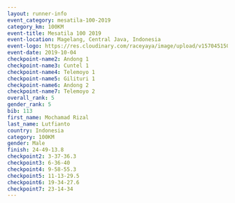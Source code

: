 ```yaml
---
layout: runner-info 
event_category: mesatila-100-2019 
category_km: 100KM 
event-title: Mesatila 100 2019 
event-location: Magelang, Central Java, Indonesia 
event-logo: https://res.cloudinary.com/raceyaya/image/upload/v1570451507/logo/mesastila100_jin7bl.jpg 
event-date: 2019-10-04 
checkpoint-name2: Andong 1 
checkpoint-name3: Cuntel 1 
checkpoint-name4: Telemoyo 1 
checkpoint-name5: Gilituri 1 
checkpoint-name6: Andong 2 
checkpoint-name7: Telemoyo 2 
overall_rank: 5
gender_rank: 5
bib: 113
first_name: Mochamad Rizal
last_name: Lutfianto
country: Indonesia
category: 100KM
gender: Male
finish: 24-49-13.8
checkpoint2: 3-37-36.3
checkpoint3: 6-36-40
checkpoint4: 9-58-55.3
checkpoint5: 11-13-29.5
checkpoint6: 19-34-27.6
checkpoint7: 23-14-34
---
```

